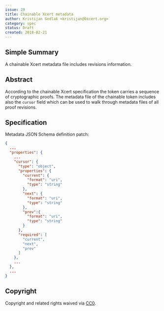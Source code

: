 ```yaml
---
issue: 29
title: Chainable Xcert metadata
author: Kristijan Sedlak <kristijan@0xcert.org>
category: spec
status: Draft
created: 2018-02-21
---
```


## Simple Summary

A chainable Xcert metadata file includes revisions information.

## Abstract

According to the chainable Xcert specification the token carries a sequence of cryptographic proofs. The metadata file of the chainable token includes also the `cursor` field which can be used to walk through metadata files of all proof revisions.

## Specification

Metadata JSON Schema definition patch:

```json
{
  ...
  "properties": {
    ...
    "cursor": {
      "type": "object",
      "properties": {
        "current": {
          "format": "uri",
          "type": "string"
        },
        "next": {
          "format": "uri",
          "type": "string"
        },
        "prev":{
          "format": "uri",
          "type": "string"
        }
      },
      "required": [
        "current",
        "next",
        "prev"
      ]
    },
    ...
  },    
  ...
}
```

## Copyright

Copyright and related rights waived via [CC0](https://creativecommons.org/publicdomain/zero/1.0/).
